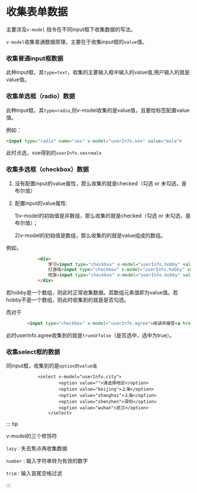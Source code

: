 # 收集表单数据

主要涉及`v-model` 指令在不同input框下收集数据的写法。

`v-model`收集普通数据原理，主要在于收集input框的`value`值。

### 收集普通input框数据

此种input框，其`type=text`，收集的主要输入框中输入的value值,用户输入的就是value值。

### 收集单选框（radio）数据

此种input框，其`type=radio`,则v-model收集的是value值，且要给标签配置value值。

例如：

```html
<input type="radio" name="sex" v-model="userInfo.sex" value="male">
```

此时点选，vue得到的`userInfo.sex`=`male`

### 收集多选框（checkbox）数据

1. 没有配置input的value属性，那么收集的就是checked（勾选 or 未勾选，是布尔值）

2. 配置input的value属性:

   1)v-model的初始值是非数组，那么收集的就是checked（勾选 or 未勾选，是布尔值）；

   2)v-model的初始值是数组，那么收集的的就是value组成的数组。

例如，

```html
            <div>
                学习<input type="checkbox" v-model="userInfo.hobby" value="study" >
                打游戏<input type="checkbox" v-model="userInfo.hobby" value="game" >
                吃饭<input type="checkbox" v-model="userInfo.hobby" value="eat" >
            </div>
```

若hobby是一个数组，则此时正常收集数据。其数组元素值即为value值。若hobby不是一个数组，则此时收集到的就是是否勾选。

而对于

```html
		<input type="checkbox" v-model="userInfo.agree">阅读并接受<a href="http://www.mantudocs.com">《用户协议》</a>
```

此时userInfo.agree收集到的就是`true`or`false`（是否选中，选中为true）。

### 收集select框的数据

同input框，收集到的是`option的value值`

```
			<select v-model="userInfo.city">
					<option value="">请选择地区</option>
					<option value="beijing">上海</option>
					<option value="shanghai">上海</option>
					<option value="shenzhen">深圳</option>
					<option value="wuhan">武汉</option>
				</select>
```

::: tip

v-model的三个修饰符

`lazy：`失去焦点再收集数据

`number：`输入字符串转为有效的数字

 `trim：`输入首尾空格过滤

:::









### 